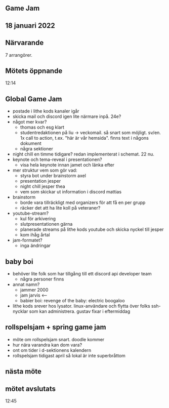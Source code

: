 ## Game Jam
## 18 januari 2022

## Närvarande

7 arrangörer.

## Mötets öppnande

12:14

## Global Game Jam

- postade i lithe kods kanaler igår
- skicka mail och discord igen lite närmare inpå. 24e?
- något mer kvar?
  - thomas och esg klart
  - studentredaktionen på liu -> veckomail. så snart som möjligt. sv/en. 1x call
    to action, t.ex. "här är vår hemsida". finns text i någons dokument
  - några sektioner
- night chill en timme tidigare? redan implementerat i schemat. 22 nu.
- keynote och tema-reveal i presentationen?
  - visa hela keynote innan jamet och länka efter
- mer struktur vem som gör vad:
  - styra bot under brainstorm
    axel
  - presentation
    jesper
  - night chill
    jesper
    thea
  - vem som skickar ut information i discord
    mattias
- brainstorm
  - borde vara tillräckligt med organizers för att få en per grupp
  - räcker det att ha lite koll på veteraner?
- youtube-stream?
  - kul för arkivering
  - slutpresentationen gärna
  - planerade streams på lithe kods youtube och skicka nyckel till jesper
  - kom ihåg årtal
- jam-formatet?
  - inga ändringar

## baby boi

- behöver lite folk som har tillgång till ett discord api developer team
  - några personer finns
- annat namn?
  - jammer 2000
  - jam jarvis <--
  - babier boi: revenge of the baby: electric boogaloo
- lithe kods srever hos lysator. linux-användare och flytta över folks
  ssh-nycklar som kan administrera. gustav fixar i eftermiddag

## rollspelsjam + spring game jam

- möte om rollspelsjam snart. doodle kommer
- hur nära varandra kan dom vara?
- ont om tider i d-sektionens kalendern
- rollspelsjam tidigast april så lokal är inte superbråttom

## nästa möte

## mötet avslutats

12:45
